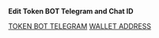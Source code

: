 **Edit Token BOT Telegram and Chat ID**

[TOKEN BOT TELEGRAM](https://github.com/isansut/nexus-point/blob/b4fb29010fa46f0197253b1d7d6279a72bf3a817/main.py#L12-L13)
[WALLET ADDRESS](https://github.com/isansut/nexus-point/blob/b4fb29010fa46f0197253b1d7d6279a72bf3a817/main.py#L19)
